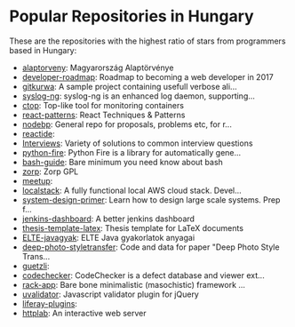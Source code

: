 # Popular Repositories in Hungary

These are the repositories with the highest ratio of stars from programmers based in Hungary:

- [alaptorveny](https://github.com/petergerner/alaptorveny): Magyarország Alaptörvénye
- [developer-roadmap](https://github.com/kamranahmedse/developer-roadmap): Roadmap to becoming a web developer in 2017
- [gitkurwa](https://github.com/jakubnabrdalik/gitkurwa): A sample project containing usefull verbose ali...
- [syslog-ng](https://github.com/balabit/syslog-ng): syslog-ng is an enhanced log daemon, supporting...
- [ctop](https://github.com/bcicen/ctop): Top-like tool for monitoring containers
- [react-patterns](https://github.com/vasanthk/react-patterns): React Techniques & Patterns 
- [nodebp](https://github.com/nodebp/nodebp): General repo for proposals, problems etc, for r...
- [reactide](https://github.com/reactide/reactide): 
- [Interviews](https://github.com/kdn251/Interviews): Variety of solutions to common interview questions
- [python-fire](https://github.com/google/python-fire): Python Fire is a library for automatically gene...
- [bash-guide](https://github.com/Idnan/bash-guide): Bare minimum you need know about bash
- [zorp](https://github.com/Balasys/zorp): Zorp GPL
- [meetup](https://github.com/budapestjs/meetup): 
- [localstack](https://github.com/atlassian/localstack): A fully functional local AWS cloud stack. Devel...
- [system-design-primer](https://github.com/donnemartin/system-design-primer): Learn how to design large scale systems. Prep f...
- [jenkins-dashboard](https://github.com/prezi/jenkins-dashboard): A better jenkins dashboard
- [thesis-template-latex](https://github.com/FTSRG/thesis-template-latex): Thesis template for LaTeX documents
- [ELTE-javagyak](https://github.com/rlegendi/ELTE-javagyak): ELTE Java gyakorlatok anyagai
- [deep-photo-styletransfer](https://github.com/luanfujun/deep-photo-styletransfer): Code and data for paper "Deep Photo Style Trans...
- [guetzli](https://github.com/google/guetzli): 
- [codechecker](https://github.com/Ericsson/codechecker): CodeChecker is a defect database and viewer ext...
- [rack-app](https://github.com/rack-app/rack-app): Bare bone minimalistic (masochistic) framework ...
- [uvalidator](https://github.com/ustream/uvalidator): Javascript validator plugin for jQuery
- [liferay-plugins](https://github.com/liferay/liferay-plugins): 
- [httplab](https://github.com/gchaincl/httplab): An interactive web server
